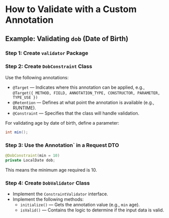 # How to Validate with a Custom Annotation

## Example: Validating `dob` (Date of Birth)

### Step 1: Create `validator` Package

### Step 2: Create `DobConstraint` Class

Use the following annotations:

- `@Target` — Indicates where this annotation can be applied, e.g.,  
  `@Target({ METHOD, FIELD, ANNOTATION_TYPE, CONSTRUCTOR, PARAMETER, TYPE_USE })`
- `@Retention` — Defines at what point the annotation is available (e.g., RUNTIME).
- `@Constraint` — Specifies that the class will handle validation.

For validating age by date of birth, define a parameter:

```java
int min();
```

### Step 3: Use the Annotation` in a Request DTO

```java
@DobConstraint(min = 10)
private LocalDate dob;
```

This means the minimum age required is 10.

### Step 4: Create `DobValidator` Class

- Implement the `ConstraintValidator` interface.
- Implement the following methods:
  - `initialize()` — Gets the annotation value (e.g., `min` age).
  - `isValid()` — Contains the logic to determine if the input data is valid.